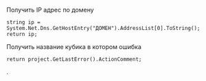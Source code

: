 Получить IP адрес по домену

    string ip = System.Net.Dns.GetHostEntry("ДОМЕН").AddressList[0].ToString();
    return ip;

Получить название кубика в котором ошибка

    return project.GetLastError().ActionComment;

.
